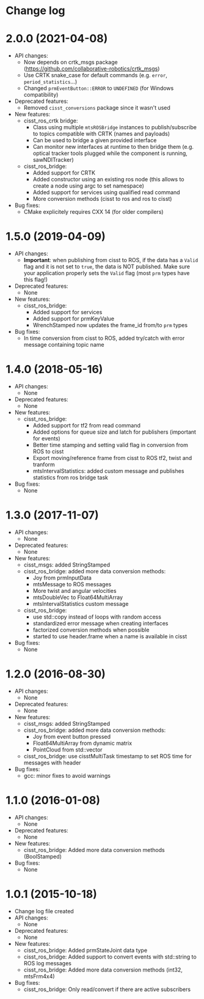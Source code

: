 Change log
==========

2.0.0 (2021-04-08)
==================

* API changes:
  * Now depends on crtk_msgs package (https://github.com/collaborative-robotics/crtk_msgs)
  * Use CRTK snake_case for default commands (e.g. `error`, `period_statistics`...)
  * Changed `prmEventButton::ERROR` to `UNDEFINED` (for Windows compatibility)
* Deprecated features:
  * Removed `cisst_conversions` package since it wasn't used
* New features:
  * cisst_ros_crtk bridge:
    * Class using multiple `mtsROSBridge` instances to publish/subscribe to topics compatible with CRTK (names and payloads)
    * Can be used to bridge a given provided interface
    * Can monitor new interfaces at runtime to then bridge them (e.g. optical tracker tools plugged while the component is running, sawNDITracker)
  * cisst_ros_bridge:
    * Added support for CRTK
    * Added constructor using an existing ros node (this allows to create a node using argc to set namespace)
    * Added support for services using qualified read command
    * More conversion methods (cisst to ros and ros to cisst)
* Bug fixes:
  * CMake explicitely requires CXX 14 (for older compilers)

1.5.0 (2019-04-09)
==================

* API changes:
  * **Important**: when publishing from cisst to ROS, if the data has a `Valid` flag and it is not set to `true`, the data is NOT published.  Make sure your application properly sets the `Valid` flag (most `prm` types have this flag!)
* Deprecated features:
  * None
* New features:
  * cisst_ros_bridge:
    * Added support for services
    * Added support for prmKeyValue
    * WrenchStamped now updates the frame_id from/to `prm` types
* Bug fixes:
  * In time conversion from cisst to ROS, added try/catch with error message containing topic name

1.4.0 (2018-05-16)
==================

* API changes:
  * None
* Deprecated features:
  * None
* New features:
  * cisst_ros_bridge:
    * Added support for tf2 from read command
    * Added options for queue size and latch for publishers (important for events)
    * Better time stamping and setting valid flag in conversion from ROS to cisst
    * Export moving/reference frame from cisst to ROS tf2, twist and tranform
    * mtsIntervalStatistics: added custom message and publishes statistics from ros bridge task
* Bug fixes:
  * None

1.3.0 (2017-11-07)
==================

* API changes:
  * None
* Deprecated features:
  * None
* New features:
  * cisst_msgs: added StringStamped
  * cisst_ros_bridge: added more data conversion methods:
    * Joy from prmInputData
    * mtsMessage to ROS messages
    * More twist and angular velocities
    * mtsDoubleVec to Float64MultiArray
    * mtsIntervalStatistics custom message
  * cisst_ros_bridge:
    * use std::copy instead of loops with random access
    * standardized error message when creating interfaces
    * factorized conversion methods when possible
    * started to use header.frame when a name is available in cisst
* Bug fixes:
  * None


1.2.0 (2016-08-30)
==================

* API changes:
  * None
* Deprecated features:
  * None
* New features:
  * cisst_msgs: added StringStamped
  * cisst_ros_bridge: added more data conversion methods:
    * Joy from event button pressed
    * Float64MultiArray from dynamic matrix
    * PointCloud from std::vector<vct3>
  * cisst_ros_bridge: use cisstMultiTask timestamp to set ROS time for messages with header
* Bug fixes:
  * gcc: minor fixes to avoid warnings


1.1.0 (2016-01-08)
==================

* API changes:
  * None
* Deprecated features:
  * None
* New features:
  * cisst_ros_bridge: Added more data conversion methods (BoolStamped)
* Bug fixes:
  * None


1.0.1 (2015-10-18)
==================

* Change log file created
* API changes:
  * None
* Deprecated features:
  * None
* New features:
  * cisst_ros_bridge: Added prmStateJoint data type
  * cisst_ros_bridge: Added support to convert events with std::string to ROS log messages
  * cisst_ros_bridge: Added more data conversion methods (int32, mtsFrm4x4)
* Bug fixes:
  * cisst_ros_bridge: Only read/convert if there are active subscribers
